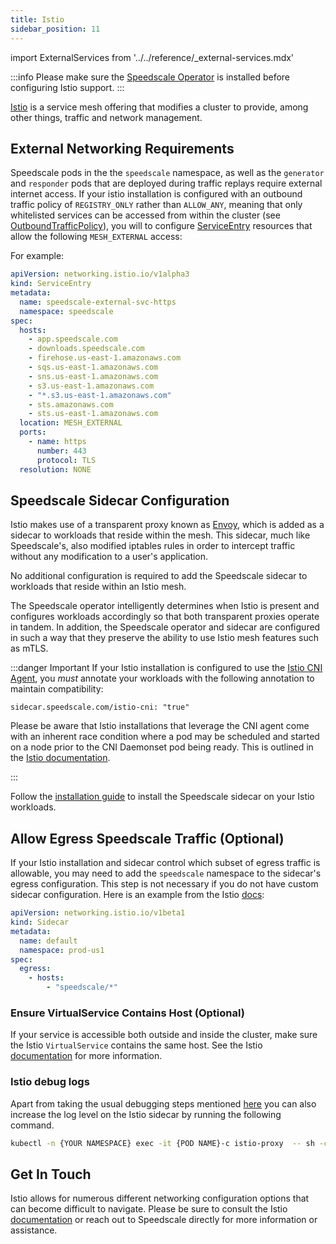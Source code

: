 ```yaml
---
title: Istio
sidebar_position: 11
---
```


import ExternalServices from '../../reference/\_external-services.mdx'

:::info
Please make sure the [Speedscale Operator](../../quick-start.md) is installed before configuring Istio support.
:::

[Istio](https://istio.io) is a service mesh offering that modifies a cluster to provide, among
other things, traffic and network management.

## External Networking Requirements

Speedscale pods in the the `speedscale` namespace, as well as the `generator` and `responder` pods that are
deployed during traffic replays require external internet access. If your istio installation is configured
with an outbound traffic policy of `REGISTRY_ONLY` rather than `ALLOW_ANY`, meaning that only whitelisted
services can be accessed from within the cluster (see
[OutboundTrafficPolicy](https://istio.io/latest/docs/reference/config/istio.mesh.v1alpha1/#MeshConfig-OutboundTrafficPolicy)),
you will to configure [ServiceEntry](https://istio.io/latest/docs/reference/config/networking/service-entry/)
resources that allow the following `MESH_EXTERNAL` access:

<ExternalServices />

For example:

```yaml
apiVersion: networking.istio.io/v1alpha3
kind: ServiceEntry
metadata:
  name: speedscale-external-svc-https
  namespace: speedscale
spec:
  hosts:
    - app.speedscale.com
    - downloads.speedscale.com
    - firehose.us-east-1.amazonaws.com
    - sqs.us-east-1.amazonaws.com
    - sns.us-east-1.amazonaws.com
    - s3.us-east-1.amazonaws.com
    - "*.s3.us-east-1.amazonaws.com"
    - sts.amazonaws.com
    - sts.us-east-1.amazonaws.com
  location: MESH_EXTERNAL
  ports:
    - name: https
      number: 443
      protocol: TLS
  resolution: NONE
```

## Speedscale Sidecar Configuration

Istio makes use of a transparent proxy known as [Envoy](https://www.envoyproxy.io), which is added as a
sidecar to workloads that reside within the mesh. This sidecar, much like Speedscale's, also modified iptables
rules in order to intercept traffic without any modification to a user's application.

No additional configuration is required to add the Speedscale sidecar to workloads that reside within an Istio
mesh.

The Speedscale operator intelligently determines when Istio is present and configures workloads accordingly so
that both transparent proxies operate in tandem. In addition, the Speedscale operator and sidecar are
configured in such a way that they preserve the ability to use Istio mesh features such as mTLS.

:::danger Important
If your Istio installation is configured to use the [Istio CNI Agent](https://istio.io/latest/docs/setup/additional-setup/cni/),
you _must_ annotate your workloads with the following annotation to maintain compatibility:

```
sidecar.speedscale.com/istio-cni: "true"
```

Please be aware that Istio installations that leverage the CNI agent come with an inherent race condition
where a pod may be scheduled and started on a node prior to the CNI Daemonset pod being ready. This is
outlined in the [Istio documentation](https://istio.io/latest/docs/setup/additional-setup/cni/#race-condition--mitigation).

:::

Follow the [installation guide](../sidecar/install.md) to install the Speedscale sidecar on your Istio workloads.

## Allow Egress Speedscale Traffic (Optional)

If your Istio installation and sidecar control which subset of egress traffic is allowable, you may
need to add the `speedscale` namespace to the sidecar's egress configuration. This step is not
necessary if you do not have custom sidecar configuration. Here is an example from the Istio
[docs](https://istio.io/latest/docs/reference/config/networking/sidecar/):

```yaml
apiVersion: networking.istio.io/v1beta1
kind: Sidecar
metadata:
  name: default
  namespace: prod-us1
spec:
  egress:
    - hosts:
        - "speedscale/*"
```

### Ensure VirtualService Contains Host (Optional)

If your service is accessible both outside and inside the cluster, make sure the Istio
`VirtualService` contains the same host. See the Istio
[documentation](https://istio.io/latest/docs/reference/config/networking/virtual-service/) for more
information.

### Istio debug logs

Apart from taking the usual debugging steps mentioned [here](../../guides/troubleshooting.md) you can also increase the log level on the Istio sidecar by running the following command.

```sh
kubectl -n {YOUR NAMESPACE} exec -it {POD NAME}-c istio-proxy  -- sh -c "curl -X POST  localhost:15000/logging?level=debug"
```

## Get In Touch

Istio allows for numerous different networking configuration options that can become difficult to
navigate. Please be sure to consult the Istio [documentation](https://istio.io/latest/docs/) or
reach out to Speedscale directly for more information or assistance.
